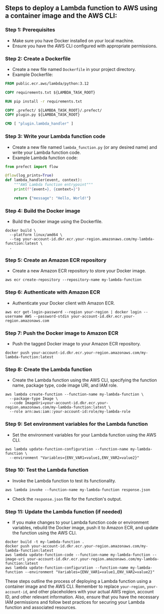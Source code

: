 ## Steps to deploy a Lambda function to AWS using a container image and the AWS CLI:

### Step 1: Prerequisites
- Make sure you have Docker installed on your local machine.
- Ensure you have the AWS CLI configured with appropriate permissions.

### Step 2: Create a Dockerfile
- Create a new file named `Dockerfile` in your project directory.
- Example Dockerfile:
```Dockerfile
FROM public.ecr.aws/lambda/python:3.12

COPY requirements.txt ${LAMBDA_TASK_ROOT}

RUN pip install -r requirements.txt

COPY .prefect/ ${LAMBDA_TASK_ROOT}/.prefect/
COPY plugin.py ${LAMBDA_TASK_ROOT}

CMD [ "plugin.lambda_handler" ]
```

### Step 3: Write your Lambda function code
- Create a new file named `lambda_function.py` (or any desired name) and write your Lambda function code.
- Example Lambda function code:
```python
from prefect import flow

@flow(log_prints=True)
def lambda_handler(event, context):
    """AWS Lambda function entrypoint"""
    print(f"{event=}, {context=}")

    return {"message": "Hello, World!"}
```

### Step 4: Build the Docker image
- Build the Docker image using the Dockerfile.
```
docker build \
  --platform linux/amd64 \
  --tag your-account-id.dkr.ecr.your-region.amazonaws.com/my-lambda-function:latest \
  .
```

### Step 5: Create an Amazon ECR repository
- Create a new Amazon ECR repository to store your Docker image.
```
aws ecr create-repository --repository-name my-lambda-function
```

### Step 6: Authenticate with Amazon ECR
- Authenticate your Docker client with Amazon ECR.
```
aws ecr get-login-password --region your-region | docker login --username AWS --password-stdin your-account-id.dkr.ecr.your-region.amazonaws.com
```


### Step 7: Push the Docker image to Amazon ECR
- Push the tagged Docker image to your Amazon ECR repository.
```
docker push your-account-id.dkr.ecr.your-region.amazonaws.com/my-lambda-function:latest
```

### Step 8: Create the Lambda function
- Create the Lambda function using the AWS CLI, specifying the function name, package type, code image URI, and IAM role.
```
aws lambda create-function --function-name my-lambda-function \
  --package-type Image \
  --code ImageUri=your-account-id.dkr.ecr.your-region.amazonaws.com/my-lambda-function:latest \
  --role arn:aws:iam::your-account-id:role/my-lambda-role
```

### Step 9: Set environment variables for the Lambda function
- Set the environment variables for your Lambda function using the AWS CLI.
```
aws lambda update-function-configuration --function-name my-lambda-function \
  --environment "Variables={ENV_VAR1=value1,ENV_VAR2=value2}"
```

### Step 10: Test the Lambda function
- Invoke the Lambda function to test its functionality.
```
aws lambda invoke --function-name my-lambda-function response.json
```
- Check the `response.json` file for the function's output.

### Step 11: Update the Lambda function (if needed)
- If you make changes to your Lambda function code or environment variables, rebuild the Docker image, push it to Amazon ECR, and update the function using the AWS CLI.
```
docker build -t my-lambda-function .
docker push your-account-id.dkr.ecr.your-region.amazonaws.com/my-lambda-function:latest
aws lambda update-function-code --function-name my-lambda-function --image-uri your-account-id.dkr.ecr.your-region.amazonaws.com/my-lambda-function:latest
aws lambda update-function-configuration --function-name my-lambda-function --environment "Variables={ENV_VAR1=value1,ENV_VAR2=value2}"
```

These steps outline the process of deploying a Lambda function using a container image and the AWS CLI. Remember to replace `your-region`, `your-account-id`, and other placeholders with your actual AWS region, account ID, and other relevant information. Also, ensure that you have the necessary IAM permissions and follow best practices for securing your Lambda function and associated resources.